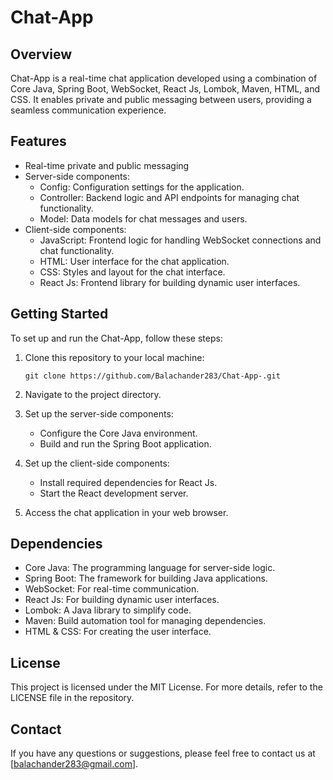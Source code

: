# Chat-App

## Overview

Chat-App is a real-time chat application developed using a combination of Core Java, Spring Boot, WebSocket, React Js, Lombok, Maven, HTML, and CSS. It enables private and public messaging between users, providing a seamless communication experience.

## Features

- Real-time private and public messaging
- Server-side components:
  - Config: Configuration settings for the application.
  - Controller: Backend logic and API endpoints for managing chat functionality.
  - Model: Data models for chat messages and users.
- Client-side components:
  - JavaScript: Frontend logic for handling WebSocket connections and chat functionality.
  - HTML: User interface for the chat application.
  - CSS: Styles and layout for the chat interface.
  - React Js: Frontend library for building dynamic user interfaces.

## Getting Started

To set up and run the Chat-App, follow these steps:

1. Clone this repository to your local machine:

   ```shell
   git clone https://github.com/Balachander283/Chat-App-.git
   ```

2. Navigate to the project directory.

3. Set up the server-side components:
   - Configure the Core Java environment.
   - Build and run the Spring Boot application.

4. Set up the client-side components:
   - Install required dependencies for React Js.
   - Start the React development server.

5. Access the chat application in your web browser.

## Dependencies

- Core Java: The programming language for server-side logic.
- Spring Boot: The framework for building Java applications.
- WebSocket: For real-time communication.
- React Js: For building dynamic user interfaces.
- Lombok: A Java library to simplify code.
- Maven: Build automation tool for managing dependencies.
- HTML & CSS: For creating the user interface.

## License

This project is licensed under the MIT License. For more details, refer to the LICENSE file in the repository.

## Contact

If you have any questions or suggestions, please feel free to contact us at [balachander283@gmail.com].
